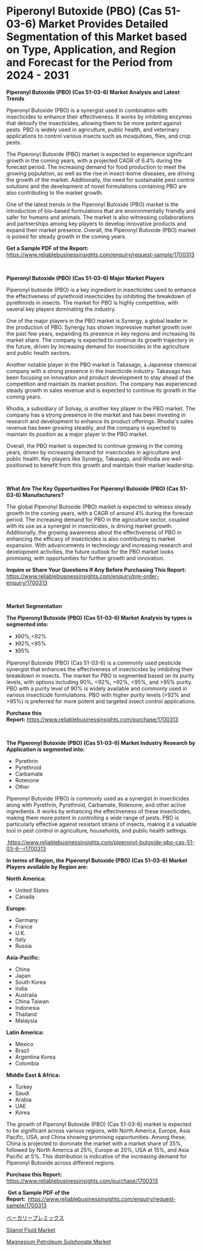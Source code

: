 <p><h1>Piperonyl Butoxide (PBO) (Cas 51-03-6) Market Provides Detailed Segmentation of this Market based on Type, Application, and Region and Forecast for the Period from 2024 - 2031</h1></p><p><strong>Piperonyl Butoxide (PBO) (Cas 51-03-6) Market Analysis and Latest Trends</strong></p>
<p><p>Piperonyl Butoxide (PBO) is a synergist used in combination with insecticides to enhance their effectiveness. It works by inhibiting enzymes that detoxify the insecticides, allowing them to be more potent against pests. PBO is widely used in agriculture, public health, and veterinary applications to control various insects such as mosquitoes, flies, and crop pests.</p><p>The Piperonyl Butoxide (PBO) market is expected to experience significant growth in the coming years, with a projected CAGR of 6.4% during the forecast period. The increasing demand for food production to meet the growing population, as well as the rise in insect-borne diseases, are driving the growth of the market. Additionally, the need for sustainable pest control solutions and the development of novel formulations containing PBO are also contributing to the market growth.</p><p>One of the latest trends in the Piperonyl Butoxide (PBO) market is the introduction of bio-based formulations that are environmentally friendly and safer for humans and animals. The market is also witnessing collaborations and partnerships among key players to develop innovative products and expand their market presence. Overall, the Piperonyl Butoxide (PBO) market is poised for steady growth in the coming years.</p></p>
<p><strong>Get a Sample PDF of the Report:&nbsp;</strong> <a href="https://www.reliablebusinessinsights.com/enquiry/request-sample/1700313">https://www.reliablebusinessinsights.com/enquiry/request-sample/1700313</a></p>
<p>&nbsp;</p>
<p><strong>Piperonyl Butoxide (PBO) (Cas 51-03-6) Major Market Players</strong></p>
<p><p>Piperonyl butoxide (PBO) is a key ingredient in insecticides used to enhance the effectiveness of pyrethroid insecticides by inhibiting the breakdown of pyrethroids in insects. The market for PBO is highly competitive, with several key players dominating the industry.</p><p>One of the major players in the PBO market is Synergy, a global leader in the production of PBO. Synergy has shown impressive market growth over the past few years, expanding its presence in key regions and increasing its market share. The company is expected to continue its growth trajectory in the future, driven by increasing demand for insecticides in the agriculture and public health sectors.</p><p>Another notable player in the PBO market is Takasago, a Japanese chemical company with a strong presence in the insecticide industry. Takasago has been focusing on innovation and product development to stay ahead of the competition and maintain its market position. The company has experienced steady growth in sales revenue and is expected to continue its growth in the coming years.</p><p>Rhodia, a subsidiary of Solvay, is another key player in the PBO market. The company has a strong presence in the market and has been investing in research and development to enhance its product offerings. Rhodia's sales revenue has been growing steadily, and the company is expected to maintain its position as a major player in the PBO market.</p><p>Overall, the PBO market is expected to continue growing in the coming years, driven by increasing demand for insecticides in agriculture and public health. Key players like Synergy, Takasago, and Rhodia are well-positioned to benefit from this growth and maintain their market leadership.</p></p>
<p>&nbsp;</p>
<p><strong>What Are The Key Opportunities For Piperonyl Butoxide (PBO) (Cas 51-03-6) Manufacturers?</strong></p>
<p><p>The global Piperonyl Butoxide (PBO) market is expected to witness steady growth in the coming years, with a CAGR of around 4% during the forecast period. The increasing demand for PBO in the agriculture sector, coupled with its use as a synergist in insecticides, is driving market growth. Additionally, the growing awareness about the effectiveness of PBO in enhancing the efficacy of insecticides is also contributing to market expansion. With advancements in technology and increasing research and development activities, the future outlook for the PBO market looks promising, with opportunities for further growth and innovation.</p></p>
<p><strong>Inquire or Share Your Questions If Any Before Purchasing This Report:</strong> <a href="https://www.reliablebusinessinsights.com/enquiry/pre-order-enquiry/1700313">https://www.reliablebusinessinsights.com/enquiry/pre-order-enquiry/1700313</a></p>
<p>&nbsp;</p>
<p><strong>Market Segmentation</strong></p>
<p><strong>The Piperonyl Butoxide (PBO) (Cas 51-03-6) Market Analysis by types is segmented into:</strong></p>
<p><ul><li>》90%,<92%</li><li>》92%,<95%</li><li>》95%</li></ul></p>
<p><p>Piperonyl Butoxide (PBO) (Cas 51-03-6) is a commonly used pesticide synergist that enhances the effectiveness of insecticides by inhibiting their breakdown in insects. The market for PBO is segmented based on its purity levels, with options including 90%, <92%, >92%, <95%, and >95% purity. PBO with a purity level of 90% is widely available and commonly used in various insecticide formulations. PBO with higher purity levels (>92% and >95%) is preferred for more potent and targeted insect control applications.</p></p>
<p><strong>Purchase this Report:&nbsp;</strong><a href="https://www.reliablebusinessinsights.com/purchase/1700313">https://www.reliablebusinessinsights.com/purchase/1700313</a></p>
<p>&nbsp;</p>
<p><strong>The Piperonyl Butoxide (PBO) (Cas 51-03-6) Market Industry Research by Application is segmented into:</strong></p>
<p><ul><li>Pyrethrin</li><li>Pyrethroid</li><li>Carbamate</li><li>Rotenone</li><li>Other</li></ul></p>
<p><p>Piperonyl Butoxide (PBO) is commonly used as a synergist in insecticides along with Pyrethrin, Pyrethroid, Carbamate, Rotenone, and other active ingredients. It works by enhancing the effectiveness of these insecticides, making them more potent in controlling a wide range of pests. PBO is particularly effective against resistant strains of insects, making it a valuable tool in pest control in agriculture, households, and public health settings.</p></p>
<p><a href="https://www.reliablebusinessinsights.com/piperonyl-butoxide-pbo-cas-51-03-6--r1700313">&nbsp;https://www.reliablebusinessinsights.com/piperonyl-butoxide-pbo-cas-51-03-6--r1700313</a></p>
<p><strong>In terms of Region, the Piperonyl Butoxide (PBO) (Cas 51-03-6) Market Players available by Region are:</strong></p>
<p>
    <p> <strong> North America: </strong>
        <ul>
            <li>United States</li>
            <li>Canada</li>
        </ul>
        </p> 
    <p> <strong> Europe: </strong>
        <ul>
            <li>Germany</li>
            <li>France</li>
            <li>U.K.</li>
            <li>Italy</li>
            <li>Russia</li>
        </ul>
        </p> 
    <p> <strong> Asia-Pacific: </strong>
        <ul>
            <li>China</li>
            <li>Japan</li>
            <li>South Korea</li>
            <li>India</li>
            <li>Australia</li>
            <li>China Taiwan</li>
            <li>Indonesia</li>
            <li>Thailand</li>
            <li>Malaysia</li>
        </ul>
        </p> 
    <p> <strong> Latin America: </strong>
        <ul>
            <li>Mexico</li>
            <li>Brazil</li>
            <li>Argentina Korea</li>
            <li>Colombia</li>
        </ul>
        </p> 
    <p> <strong> Middle East & Africa: </strong>
        <ul>
            <li>Turkey</li>
            <li>Saudi</li>
            <li>Arabia</li>
            <li>UAE</li>
            <li>Korea</li>
        </ul>
    </p>
    </p>
<p><p>The growth of Piperonyl Butoxide (PBO) (Cas 51-03-6) market is expected to be significant across various regions, with North America, Europe, Asia Pacific, USA, and China showing promising opportunities. Among these, China is projected to dominate the market with a market share of 35%, followed by North America at 25%, Europe at 20%, USA at 15%, and Asia Pacific at 5%. This distribution is indicative of the increasing demand for Piperonyl Butoxide across different regions.</p></p>
<p><strong>Purchase this Report: </strong><a href="https://www.reliablebusinessinsights.com/purchase/1700313">https://www.reliablebusinessinsights.com/purchase/1700313</a></p>
<p>&nbsp;<strong>Get a Sample PDF of the Report:&nbsp;&nbsp;</strong><a href="https://www.reliablebusinessinsights.com/enquiry/request-sample/1700313">https://www.reliablebusinessinsights.com/enquiry/request-sample/1700313</a></p>
<p><strong></strong></p>
<p><p><a href="https://github.com/CarlieShields/Market-Research-Report-List-1/blob/main/9411999124749.md">ベーカリープレミックス</a></p><p><a href="https://github.com/RyleeBauch2023/Market-Research-Report-List-1/blob/main/silanol-fluid-market.md">Silanol Fluid Market</a></p><p><a href="https://github.com/JuliaFadel1922/Market-Research-Report-List-1/blob/main/magnesium-petroleum-sulphonate-market.md">Magnesium Petroleum Sulphonate Market</a></p></p>
